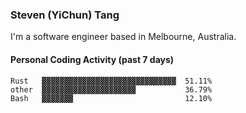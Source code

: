 ### Steven (YiChun) Tang

I'm a software engineer based in Melbourne, Australia.

#### Personal Coding Activity (past 7 days)
```
Rust   ▓▓▓▓▓▓▓▓▓▓▓▓▓▓▓▓▓▓▓▓▓▓▓▓▓▓▓▓▓▓  51.11%
other  ▓▓▓▓▓▓▓▓▓▓▓▓▓▓▓▓▓▓▓▓▓           36.79%
Bash   ▓▓▓▓▓▓▓                         12.10%
```
